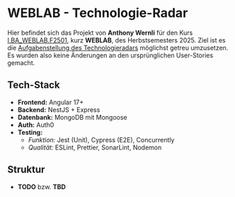 # WEBLAB - Technologie-Radar
Hier befindet sich das Projekt von **Anthony Wernli** für den Kurs [I.BA_WEBLAB.F2501](https://elearning.hslu.ch/ilias/ilias.php?baseClass=ilrepositorygui&ref_id=6557004 'ILIAS Homepage'), kurz **WEBLAB**, des Herbstsemesters 2025. Ziel ist es die [Aufgabenstellung des Technologieradars](https://github.com/web-programming-lab/web-programming-lab-projekt/blob/95134d1041bce5140a3e29f034154216fcffd7ff/Technologie-Radar.md 'GitHub Aufgabenstellung') möglichst getreu umzusetzen. Es wurden also keine Änderungen an den ursprünglichen User-Stories gemacht.

## Tech-Stack
- **Frontend:** Angular 17+
- **Backend:** NestJS + Express
- **Datenbank:** MongoDB mit Mongoose
- **Auth:** Auth0
- **Testing:**
  - *Funktion:* Jest (Unit), Cypress (E2E), Concurrently
  - *Qualität:* ESLint, Prettier, SonarLint, Nodemon

## Struktur
- **TODO** bzw. **TBD**